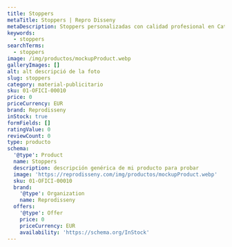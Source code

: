 ```yaml
---
title: Stoppers
metaTitle: Stoppers | Repro Disseny
metaDescription: Stoppers personalizadas con calidad profesional en Cataluña.
keywords:
  - stoppers
searchTerms:
  - stoppers
image: /img/productos/mockupProduct.webp
galleryImages: []
alt: alt descripció de la foto
slug: stoppers
category: material-publicitario
sku: 01-OFICI-00010
price: 0
priceCurrency: EUR
brand: Reprodisseny
inStock: true
formFields: []
ratingValue: 0
reviewCount: 0
type: producto
schema:
  '@type': Product
  name: Stoppers
  description: descripción genérica de mi producto para probar
  image: 'https://reprodisseny.com/img/productos/mockupProduct.webp'
  sku: 01-OFICI-00010
  brand:
    '@type': Organization
    name: Reprodisseny
  offers:
    '@type': Offer
    price: 0
    priceCurrency: EUR
    availability: 'https://schema.org/InStock'
---
```



